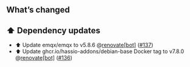 ## What’s changed

## ⬆️ Dependency updates

- ⬆️ Update emqx/emqx to v5.8.6 @[renovate[bot]](https://github.com/apps/renovate) ([#137](https://github.com/hassio-addons/addon-emqx/pull/137))
- ⬆️ Update ghcr.io/hassio-addons/debian-base Docker tag to v7.8.0 @[renovate[bot]](https://github.com/apps/renovate) ([#136](https://github.com/hassio-addons/addon-emqx/pull/136))
